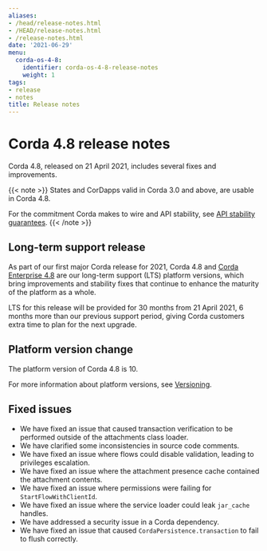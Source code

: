 ```yaml
---
aliases:
- /head/release-notes.html
- /HEAD/release-notes.html
- /release-notes.html
date: '2021-06-29'
menu:
  corda-os-4-8:
    identifier: corda-os-4-8-release-notes
    weight: 1
tags:
- release
- notes
title: Release notes
---
```



# Corda 4.8 release notes

Corda 4.8, released on 21 April 2021, includes several fixes and improvements.

{{< note >}}
States and CorDapps valid in Corda 3.0 and above, are usable in Corda 4.8.


For the commitment Corda makes to wire and API stability, see [API stability guarantees](api-stability-guarantees.md).
{{< /note >}}

## Long-term support release

As part of our first major Corda release for 2021, Corda 4.8 and [Corda Enterprise 4.8](../../corda-enterprise/4.8/release-notes-enterprise.md) are our long-term support (LTS) platform versions, which bring improvements and stability fixes that continue to enhance the maturity of the platform as a whole.

LTS for this release will be provided for 30 months from 21 April 2021, 6 months more than our previous support period, giving Corda customers extra time to plan for the next upgrade.

## Platform version change

The platform version of Corda 4.8 is 10.

For more information about platform versions, see [Versioning](versioning.md).

## Fixed issues

* We have fixed an issue that caused transaction verification to be performed outside of the attachments class loader.
* We have clarified some inconsistencies in source code comments.
* We have fixed an issue where flows could disable validation, leading to privileges escalation.
* We have fixed an issue where the attachment presence cache contained the attachment contents.
* We have fixed an issue where permissions were failing for `StartFlowWithClientId`.
* We have fixed an issue where the service loader could leak `jar_cache` handles.
* We have addressed a security issue in a Corda dependency.
* We have fixed an issue that caused `CordaPersistence.transaction` to fail to flush correctly.

